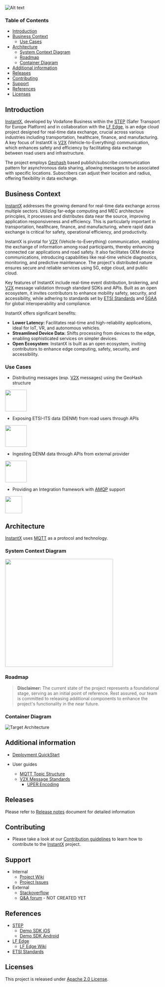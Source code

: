 ![Alt text](./images/logo.png)

### Table of Contents

- [Introduction](#introduction)
- [Business Context](#business-context)
  - [Use Cases](#use-cases)
- [Architecture](#architecture)
  - [System Context Diagram](#system-context-diagram)
  - [Roadmap](#roadmap)
  - [Container Diagram](#container-diagram)
- [Additional information](#additional-information)
- [Releases](#releases)
- [Contributing](#contributing)
- [Support](#support)
- [References](#references)
- [Licenses](#licenses)

## Introduction

[InstantX], developed by Vodafone Business within the [STEP] (Safer Transport for Europe Platform) and in collaboration with the [LF Edge], is an edge cloud project designed for real-time data exchange, crucial across various industries including transportation, healthcare, finance, and manufacturing. A key focus of InstantX is [V2X] (Vehicle-to-Everything) communication, which enhances safety and efficiency by facilitating data exchange between road users and infrastructure.

The project employs [Geohash] based publish/subscribe communication pattern for asynchronous data sharing, allowing messages to be associated with specific locations. Subscribers can adjust their location and radius, offering flexibility in data exchange.

## Business Context

[InstantX] addresses the growing demand for real-time data exchange across multiple sectors. Utilizing far-edge computing and MEC architecture principles, it processes and distributes data near the source, improving application responsiveness and efficiency. This is particularly important in transportation, healthcare, finance, and manufacturing, where rapid data exchange is critical for safety, operational efficiency, and productivity.

InstantX is pivotal for [V2X] (Vehicle-to-Everything) communication, enabling the exchange of information among road participants, thereby enhancing connected car applications and road safety. It also facilitates OEM device communications, introducing capabilities like real-time vehicle diagnostics, monitoring, and predictive maintenance. The project's distributed nature ensures secure and reliable services using 5G, edge cloud, and public cloud.

Key features of InstantX include real-time event distribution, brokering, and [V2X] message validation through standard SDKs and APIs. Built as an open ecosystem, it invites contributors to enhance mobility safety, security, and accessibility, while adhering to standards set by [ETSI Standards] and [5GAA] for global interoperability and compliance.

InstantX offers significant benefits:

- **Lower Latency:** Facilitates real-time and high-reliability applications, ideal for IoT, VR, and autonomous vehicles.
- **Streamlined Device Data:** Shifts processing from devices to the edge, enabling sophisticated services on simpler devices.
- **Open Ecosystem**: InstantX is built as an open ecosystem, inviting contributors to enhance edge computing, safety, security, and accessibility.

### Use Cases

- Distributing messages (esp. [V2X] messages) using the GeoHash structure
<img src="./images/UseCases1.png" height="70" width="auto">

- Exposing ETSI-ITS data (DENM) from road users through APIs
<img src="./images/UseCases2.png" height="70" width="auto">

- Ingesting DENM data through APIs from external provider
<img src="./images/UseCases3.png" height="70" width="auto">

- Providing an Integration framework with [AMQP] support
<img src="./images/UseCases4Custom.png" height="55" width="auto">

## Architecture

[InstantX] uses [MQTT] as a protocol and technology.

### System Context Diagram

<img src="./images/SystemContext.png" height="350" width="auto">

### Roadmap

> **Disclaimer:** The current state of the project represents a foundational stage, serving as an initial point of reference. Rest assured, our team is committed to releasing additional components to enhance the project's functionality in the near future.

### Container Diagram

![Target Architecture](./images/InstantX_arch.png)

## Additional information

- [Deployment QuickStart](./deployment/Quick-Start.md)

- User guides
  - [MQTT Topic Structure](./docs/MQTT-Topic-Structure.md)
  - [V2X Message Standards](./docs/v2x-messages.md)
    - [UPER Encoding](./docs/Encoding.md)

## Releases

Please refer to [Release notes](./RELEASE.md) document for detailed information

## Contributing

- Please take a look at our [Contribution guidelines](./docs/CONTRIBUTION.md) to learn how to contribute to the [InstantX] project.

## Support

- Internal
  - [Project Wiki](https://github.com/lf-edge/instantx/wiki)
  - [Project Issues](https://github.com/lf-edge/instantx/issues)
- External
  - [Stackoverflow](http://stackoverflow.com/questions/tagged/InstantX)
  - [Q&A forum](https://groups.google.com/forum/#!forum/InstantX) - NOT CREATED YET

## References

- [STEP]
  - [Demo SDK iOS]
  - [Demo SDK Android]
- [LF Edge]
  - [LF Edge Wiki]
- [ETSI Standards]

## Licenses

This project is released under [Apache 2.0 License](./LICENSE).

[V2X]: https://en.wikipedia.org/wiki/Vehicle-to-everything
[MQTT]: https://mqtt.org/
[AMQP]: https://en.wikipedia.org/wiki/Advanced_Message_Queuing_Protocol
[Geohash]: https://en.wikipedia.org/wiki/Geohash
[LF Edge]: https://www.lfedge.org/
[LF Edge Wiki]: https://wiki.lfedge.org/
[STEP]: https://step.vodafone.com/
[ETSI Standards]: https://portal.etsi.org/Services/Centre-for-Testing-Interoperability/Activities/Intelligent-Transport-System/C-ITS-Protocols
[5GAA]: https://5gaa.org/
[Demo SDK iOS]: https://github.com/Vodafone/HelloV2XWorld-iOS
[Demo SDK Android]: https://github.com/Vodafone/HelloV2XWorld-Android
[InstantX]: https://github.com/lf-edge/instantx

